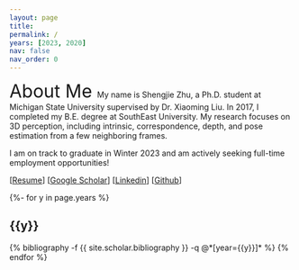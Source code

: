 ```yaml
---
layout: page
title:  
permalink: /
years: [2023, 2020]
nav: false
nav_order: 0
---
```

<font size="6.5"> About Me </font>
My name is Shengjie Zhu, a Ph.D. student at Michigan State University supervised by Dr. Xiaoming Liu. In 2017, I completed my B.E. degree at SouthEast University. 
My research focuses on 3D perception, including intrinsic, correspondence, depth, and pose estimation from a few neighboring frames.

I am on track to graduate in Winter 2023 and am actively seeking full-time employment opportunities!

[[Resume](https://drive.google.com/file/d/1-CJsCbRvgJIiBdXqa1BiGTNqTG-jVue9/view?usp=sharing)] [[Google Scholar](https://scholar.google.com/citations?user=4hHEXZkAAAAJ&hl=en)] [[Linkedin](https://www.linkedin.com/in/shengjie-zhu-b71945159/)] [[Github](https://github.com/ShngJZ)] 

<div class="publications">
{%- for y in page.years %}
  <h2 class="year">{{y}}</h2>
  {% bibliography -f {{ site.scholar.bibliography }} -q @*[year={{y}}]* %}
{% endfor %}
</div>